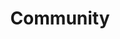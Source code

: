 ---
title: Community
sections:
  - section_id: hero
    type: section_hero
    title: The COVID-19 Forecast Hub Community
    image: images/5.jpg
    content: All data scientists and research teams with models that predict the course of the COVID-19 pandemic are welcome to submit their models to the COVID-19 Forecast Hub. Below are the models that have contributed so far to the Hub.
  - section_id: features
    type: section_community
    col_number: four
layout: advanced
---